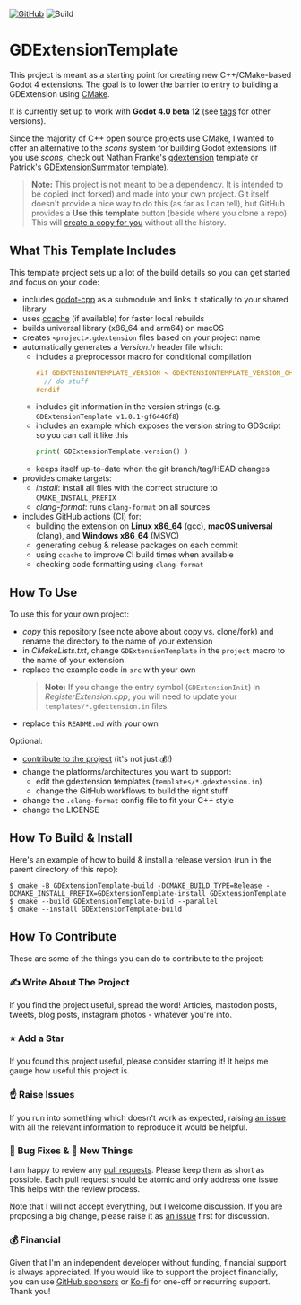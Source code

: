 [![GitHub](https://img.shields.io/github/license/asmaloney/GDExtensionTemplate)](LICENSE) ![Build](https://github.com/asmaloney/GDExtensionTemplate/actions/workflows/main.yml/badge.svg)

# GDExtensionTemplate

This project is meant as a starting point for creating new C++/CMake-based Godot 4 extensions. The goal is to lower the barrier to entry to building a GDExtension using [CMake](https://cmake.org).

It is currently set up to work with **Godot 4.0 beta 12** (see [tags](https://github.com/asmaloney/GDExtensionTemplate/tags) for other versions).

Since the majority of C++ open source projects use CMake, I wanted to offer an alternative to the _scons_ system for building Godot extensions (if you use _scons_, check out Nathan Franke's [gdextension](https://github.com/nathanfranke/gdextension) template or Patrick's [GDExtensionSummator](https://github.com/paddy-exe/GDExtensionSummator) template).

> **Note:** This project is not meant to be a dependency. It is intended to be copied (not forked) and made into your own project. Git itself doesn't provide a nice way to do this (as far as I can tell), but GitHub provides a **Use this template** button (beside where you clone a repo). This will [create a copy for you](https://docs.github.com/en/repositories/creating-and-managing-repositories/creating-a-repository-from-a-template) without all the history.

## What This Template Includes

This template project sets up a lot of the build details so you can get started and focus on your code:

- includes [godot-cpp](https://github.com/godotengine/godot-cpp) as a submodule and links it statically to your shared library
- uses [ccache](https://ccache.dev/) (if available) for faster local rebuilds
- builds universal library (x86_64 and arm64) on macOS
- creates `<project>.gdextension` files based on your project name
- automatically generates a _Version.h_ header file which:
  - includes a preprocessor macro for conditional compilation
    ```cpp
    #if GDEXTENSIONTEMPLATE_VERSION < GDEXTENSIONTEMPLATE_VERSION_CHECK(2, 1, 0)
      // do stuff
    #endif
    ```
  - includes git information in the version strings (e.g. `GDExtensionTemplate v1.0.1-gf6446f8`)
  - includes an example which exposes the version string to GDScript so you can call it like this
    ```py
    print( GDExtensionTemplate.version() )
    ```
  - keeps itself up-to-date when the git branch/tag/HEAD changes
- provides cmake targets:
  - _install_: install all files with the correct structure to `CMAKE_INSTALL_PREFIX`
  - _clang-format_: runs `clang-format` on all sources
- includes GitHub actions (CI) for:
  - building the extension on **Linux x86_64** (gcc), **macOS universal** (clang), and **Windows x86_64** (MSVC)
  - generating debug & release packages on each commit
  - using `ccache` to improve CI build times when available
  - checking code formatting using `clang-format`

## How To Use

To use this for your own project:

- _copy_ this repository (see note above about copy vs. clone/fork) and rename the directory to the name of your extension
- in _CMakeLists.txt_, change `GDExtensionTemplate` in the `project` macro to the name of your extension
- replace the example code in `src` with your own
  > **Note:** If you change the entry symbol (`GDExtensionInit`) in _RegisterExtension.cpp_, you will need to update your `templates/*.gdextension.in` files.
- replace this `README.md` with your own

Optional:

- [contribute to the project](#how-to-contribute) (it's not just 💰!)
- change the platforms/architectures you want to support:
  - edit the gdextension templates (`templates/*.gdextension.in`)
  - change the GitHub workflows to build the right stuff
- change the `.clang-format` config file to fit your C++ style
- change the LICENSE

## How To Build & Install

Here's an example of how to build & install a release version (run in the parent directory of this repo):

```
$ cmake -B GDExtensionTemplate-build -DCMAKE_BUILD_TYPE=Release -DCMAKE_INSTALL_PREFIX=GDExtensionTemplate-install GDExtensionTemplate
$ cmake --build GDExtensionTemplate-build --parallel
$ cmake --install GDExtensionTemplate-build
```

## How To Contribute

These are some of the things you can do to contribute to the project:

### ✍ Write About The Project

If you find the project useful, spread the word! Articles, mastodon posts, tweets, blog posts, instagram photos - whatever you're into.

### ⭐️ Add a Star

If you found this project useful, please consider starring it! It helps me gauge how useful this project is.

### ☝ Raise Issues

If you run into something which doesn't work as expected, raising [an issue](https://github.com/asmaloney/GDExtensionTemplate/issues) with all the relevant information to reproduce it would be helpful.

### 🐞 Bug Fixes & 🧪 New Things

I am happy to review any [pull requests](https://github.com/asmaloney/GDExtensionTemplate/pulls). Please keep them as short as possible. Each pull request should be atomic and only address one issue. This helps with the review process.

Note that I will not accept everything, but I welcome discussion. If you are proposing a big change, please raise it as [an issue](https://github.com/asmaloney/GDExtensionTemplate/issues) first for discussion.

### 💰 Financial

Given that I'm an independent developer without funding, financial support is always appreciated. If you would like to support the project financially, you can use [GitHub sponsors](https://github.com/sponsors/asmaloney) or [Ko-fi](https://ko-fi.com/asmaloney) for one-off or recurring support. Thank you!
